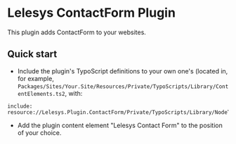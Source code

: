 Lelesys ContactForm Plugin
======================

This plugin adds ContactForm to your websites.

Quick start
-----------

* Include the plugin's TypoScript definitions to your own one's (located in, for example, `Packages/Sites/Your.Site/Resources/Private/TypoScripts/Library/ContentElements.ts2`, with:

```
include: resource://Lelesys.Plugin.ContactForm/Private/TypoScripts/Library/NodeTypes.ts2
```

* Add the plugin content element "Lelesys Contact Form" to the position of your choice.